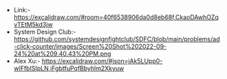 * Link:- https://excalidraw.com/#room=40f6538906da0d8eb68f,CkaoDAwhOZqvTEtM5kd3jw
* System Design Club:- https://github.com/systemdesignfightclub/SDFC/blob/main/problems/ad-click-counter/images/Screen%20Shot%202022-09-24%20at%209.40.43%20PM.png
* Alex Xu:- https://excalidraw.com/#json=jAk5LUpp0-wlFfbISIpLN,iFgbtfuPqfBbyhlm2Xkyuw
